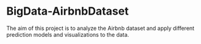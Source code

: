 # BigData-AirbnbDataset
The aim of this project is to analyze the Airbnb dataset and apply different prediction models and visualizations to the data.
